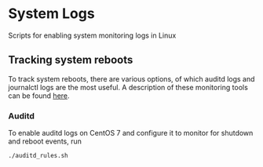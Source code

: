 # System Logs
Scripts for enabling system monitoring logs in Linux

## Tracking system reboots

To track system reboots, there are various options, of which auditd logs and journalctl logs are the most useful. A description of these monitoring tools can be found [here](https://geekflare.com/check-linux-reboot-reason/).

### Auditd
To enable auditd logs on CentOS 7 and configure it to monitor for shutdown and reboot events, run
```
./auditd_rules.sh
```


